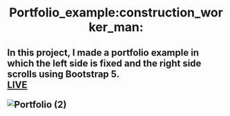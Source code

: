 <h1 align="center"> Portfolio_example:construction_worker_man:</h1>

<samp width="20px"><h2>In this project, I made a portfolio example in which the left side is fixed and the right side scrolls using Bootstrap 5.<br>
  <a href="https://vladyslavos.github.io/Portfolio_example/">LIVE</a>
</samp>

![Portfolio (2)](https://user-images.githubusercontent.com/67589338/102227266-0877aa80-3ef2-11eb-8891-f345702405d9.png)
